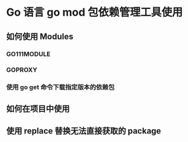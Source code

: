 <!--
 * @Description: 
 * @Author: alphapenng
 * @Github: 
 * @Date: 2023-01-01 20:27:18
 * @LastEditors: alphapenng
 * @LastEditTime: 2023-01-02 21:29:11
 * @FilePath: /balabala/content/private/toc.md
-->

# Go 语言 go mod 包依赖管理工具使用

## 如何使用 Modules

### GO111MODULE

### GOPROXY

### 使用 go get 命令下载指定版本的依赖包

## 如何在项目中使用

## 使用 replace 替换无法直接获取的 package
